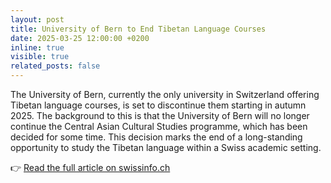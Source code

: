 ```yaml
---
layout: post
title: University of Bern to End Tibetan Language Courses
date: 2025-03-25 12:00:00 +0200
inline: true
visible: true
related_posts: false
---
```


The University of Bern, currently the only university in Switzerland offering Tibetan language courses, is set to discontinue them starting in autumn 2025. The background to this is that the University of Bern will no longer continue the Central Asian Cultural Studies programme, which has been decided for some time. This decision marks the end of a long-standing opportunity to study the Tibetan language within a Swiss academic setting.

👉 [Read the full article on swissinfo.ch](https://www.swissinfo.ch/eng/education/tibetan-language-courses-to-stop-at-university-of-bern/89060915)